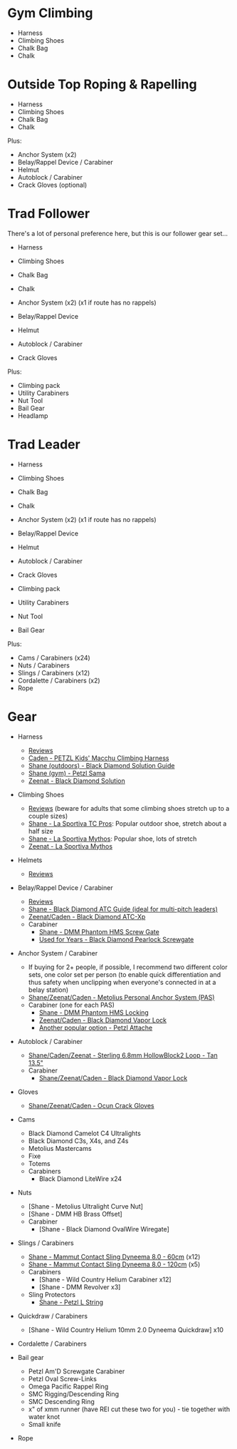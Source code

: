# Gym Climbing

- Harness
- Climbing Shoes
- Chalk Bag
- Chalk



# Outside Top Roping & Rapelling

- Harness
- Climbing Shoes
- Chalk Bag
- Chalk

Plus:
- Anchor System (x2)
- Belay/Rappel Device / Carabiner
- Helmut
- Autoblock / Carabiner
- Crack Gloves (optional)



# Trad Follower

There's a lot of personal preference here, but this is our follower
gear set...

- Harness
- Climbing Shoes
- Chalk Bag
- Chalk

- Anchor System (x2) (x1 if route has no rappels)
- Belay/Rappel Device
- Helmut
- Autoblock / Carabiner
- Crack Gloves

Plus:
- Climbing pack
- Utility Carabiners
- Nut Tool
- Bail Gear
- Headlamp



# Trad Leader

- Harness
- Climbing Shoes
- Chalk Bag
- Chalk
- Anchor System (x2) (x1 if route has no rappels)
- Belay/Rappel Device
- Helmut
- Autoblock / Carabiner
- Crack Gloves

- Climbing pack
- Utility Carabiners
- Nut Tool
- Bail Gear

Plus:
- Cams / Carabiners (x24)
- Nuts / Carabiners
- Slings / Carabiners (x12)
- Cordalette / Carabiners (x2)
- Rope



# Gear

- Harness
  - [Reviews](https://www.outdoorgearlab.com/t/climbing-harnesses)
  - [Caden - PETZL Kids' Macchu Climbing Harness](https://www.amazon.com/gp/product/B00R53BEIM/ref=ppx_yo_dt_b_search_asin_title?ie=UTF8&psc=1)
  - [Shane (outdoors) - Black Diamond Solution Guide](https://www.amazon.com/gp/product/B07KXXF78P/ref=ppx_yo_dt_b_search_asin_title?ie=UTF8&psc=1)
  - [Shane (gym) - Petzl Sama](https://www.amazon.com/PETZL-Sama-Climbing-Harness-Black/dp/B0792YKN1C/ref=sr_1_1_sspa?dchild=1&keywords=petzl+sama&qid=1620061208&s=sporting-goods&sr=1-1-spons&psc=1&spLa=ZW5jcnlwdGVkUXVhbGlmaWVyPUEyMkJSNFpMTVpaN0QxJmVuY3J5cHRlZElkPUEwNDkxOTA4QUw4MVFLSTBIR1pUJmVuY3J5cHRlZEFkSWQ9QTA5NDM2NjUzODNNTzJPSzc2Tko5JndpZGdldE5hbWU9c3BfYXRmJmFjdGlvbj1jbGlja1JlZGlyZWN0JmRvTm90TG9nQ2xpY2s9dHJ1ZQ==)
  - [Zeenat - Black Diamond Solution](https://www.outdoorgearlab.com/reviews/climbing/climbing-harness-womens/black-diamond-solution-womens)

- Climbing Shoes
  - [Reviews](https://www.outdoorgearlab.com/t/climbing-shoes) (beware for adults that some climbing shoes stretch up to a couple sizes)
  - [Shane - La Sportiva TC Pros](https://www.rei.com/product/809815/la-sportiva-tc-pro-climbing-shoes): Popular outdoor shoe, stretch about a half size
  - [Shane - La Sportiva Mythos](https://www.rei.com/product/112198/la-sportiva-mythos-eco-climbing-shoes-mens): Popular shoe, lots of stretch
  - [Zeenat - La Sportiva Mythos](https://www.amazon.com/gp/product/B003ZZ3KSG/ref=ppx_yo_dt_b_search_asin_title?ie=UTF8&psc=1)

- Helmets
  - [Reviews](https://www.outdoorgearlab.com/t/climbing-helmets)

- Belay/Rappel Device / Carabiner
  - [Reviews](https://www.outdoorgearlab.com/t/belay-rappel)
  - [Shane - Black Diamond ATC Guide (ideal for multi-pitch leaders)](https://www.amazon.com/Black-Diamond-Atc-Guide-Rappel-ONESIZE/dp/B07KXZ1N28/ref=sr_1_3?dchild=1&keywords=atc+guide&qid=1620062616&sr=8-3)
  - [Zeenat/Caden - Black Diamond ATC-Xp](https://www.amazon.com/Black-Diamond-ATC-XP-Belay-Device/dp/B019NUN2NY/ref=sr_1_5?dchild=1&keywords=atc&qid=1620062654&sr=8-5)
  - Carabiner
    - [Shane - DMM Phantom HMS Screw Gate](https://www.amazon.com/gp/product/B07MXR2DLM/ref=ppx_yo_dt_b_search_asin_title?ie=UTF8&psc=1)
    - [Used for Years - Black Diamond Pearlock Screwgate](https://www.amazon.com/Black-Diamond-Equipment-Screwgate-Carabiner/dp/B08R5LH4WM/ref=sr_1_19?dchild=1&keywords=Black+Diamond+Keylock+Mini+Pearabiner&qid=1620062934&sr=8-19)

- Anchor System / Carabiner
  - If buying for 2+ people, if possible, I recommend two different color sets, one color set per person (to enable quick differentiation and thus safety when unclipping when everyone's connected in at a belay station)
  - [Shane/Zeenat/Caden - Metolius Personal Anchor System (PAS)](https://www.amazon.com/Metolius-Personal-Anchor-System-Yellow/dp/B005DQ2P4U/ref=sr_1_1_sspa?dchild=1&keywords=petzl+personal+anchor+system&qid=1620062052&sr=8-1-spons&psc=1&smid=A2EG6QEDZDPFVD&spLa=ZW5jcnlwdGVkUXVhbGlmaWVyPUExNENUSFlVMVlGV0IyJmVuY3J5cHRlZElkPUEwNjk4MzEySk5CUFFCSkVFU1RNJmVuY3J5cHRlZEFkSWQ9QTAzMzIxMDkzU1NVRkxWREFFS0RSJndpZGdldE5hbWU9c3BfYXRmJmFjdGlvbj1jbGlja1JlZGlyZWN0JmRvTm90TG9nQ2xpY2s9dHJ1ZQ==)
  - Carabiner (one for each PAS)
    - [Shane - DMM Phantom HMS Locking](https://www.amazon.com/gp/product/B07RCY7V88/ref=ppx_yo_dt_b_asin_title_o06_s00?ie=UTF8&psc=1)
    - [Zeenat/Caden - Black Diamond Vapor Lock](https://www.amazon.com/Black-Diamond-Vapor-Screwgate-Carabiner/dp/B019NUOAGC/ref=sr_1_5?dchild=1&keywords=vapor+lock+carabiner&qid=1620062354&sr=8-5)
    - [Another popular option - Petzl Attache](https://www.amazon.com/PETZL-Attache-Screw-Lock-Carabiner-Size/dp/B00GBFX79Y/ref=sr_1_1_sspa?dchild=1&keywords=petzl+attache&qid=1620062378&sr=8-1-spons&psc=1&smid=A3LSSUC763MAC&spLa=ZW5jcnlwdGVkUXVhbGlmaWVyPUExNExaVU9TVlRBQVhIJmVuY3J5cHRlZElkPUEwMTQ0NjQ0MlNSWTFRUURUM0dOOCZlbmNyeXB0ZWRBZElkPUEwNzYwNjk2Mkw0M0Y1UElESzAwNSZ3aWRnZXROYW1lPXNwX2F0ZiZhY3Rpb249Y2xpY2tSZWRpcmVjdCZkb05vdExvZ0NsaWNrPXRydWU=)

- Autoblock / Carabiner
  - [Shane/Caden/Zeenat - Sterling 6.8mm HollowBlock2 Loop - Tan 13.5"](https://www.amazon.com/gp/product/B07KRNJHZQ/ref=ppx_yo_dt_b_search_asin_title?ie=UTF8&psc=1)
  - Carabiner
    - [Shane/Zeenat/Caden - Black Diamond Vapor Lock](https://www.amazon.com/Black-Diamond-Vapor-Screwgate-Carabiner/dp/B019NUOAGC/ref=sr_1_5?dchild=1&keywords=vapor+lock+carabiner&qid=1620062354&sr=8-5)

- Gloves
  - [Shane/Zeenat/Caden - Ocun Crack Gloves](https://www.amazon.com/gp/product/B01A7CY7NQ/ref=ppx_yo_dt_b_search_asin_title?ie=UTF8&psc=1)

- Cams
    - Black Diamond Camelot C4 Ultralights
    - Black Diamond C3s, X4s, and Z4s
    - Metolius Mastercams
    - Fixe
    - Totems
    - Carabiners
      - Black Diamond LiteWire x24

- Nuts
  - [Shane - Metolius Ultralight Curve Nut]
  - [Shane - DMM HB Brass Offset]
  - Carabiner
    - [Shane - Black Diamond OvalWire Wiregate]

- Slings / Carabiners
  - [Shane - Mammut Contact Sling Dyneema 8.0 - 60cm](https://www.rei.com/product/830934/mammut-contact-sling-dyneema-80?sku=8309340001&store=83&cm_mmc=PLA_Google%7C21700000001700551_8309340001%7C92700057788066123%7CNB%7C71700000074093037&gclid=Cj0KCQjwvr6EBhDOARIsAPpqUPFfV5Uu71vlI7NKTenHzRju0tgtIPb-n2Ca0t2Y3sz2WvNB2ZyxImAaAuhqEALw_wcB&gclsrc=aw.ds) (x12)
  - [Shane - Mammut Contact Sling Dyneema 8.0 - 120cm](https://www.rei.com/product/830934/mammut-contact-sling-dyneema-80?sku=8309340001&store=83&cm_mmc=PLA_Google%7C21700000001700551_8309340001%7C92700057788066123%7CNB%7C71700000074093037&gclid=Cj0KCQjwvr6EBhDOARIsAPpqUPFfV5Uu71vlI7NKTenHzRju0tgtIPb-n2Ca0t2Y3sz2WvNB2ZyxImAaAuhqEALw_wcB&gclsrc=aw.ds) (x5)
  - Carabiners
    - [Shane - Wild Country Helium Carabiner x12]
    - [Shane - DMM Revolver x3]
  - Sling Protectors
    - [Shane - Petzl L String](https://www.amazon.com/gp/product/B07T7ZH65G/ref=ppx_yo_dt_b_search_asin_title?ie=UTF8&psc=1)

- Quickdraw / Carabiners
  - [Shane - Wild Country Helium 10mm 2.0 Dyneema Quickdraw] x10

- Cordalette / Carabiners

- Bail gear
  - Petzl Am'D Screwgate Carabiner
  - Petzl Oval Screw-Links
  - Omega Pacific Rappel Ring
  - SMC Rigging/Descending Ring
  - SMC Descending Ring
  - x" of xmm runner (have REI cut these two for you) - tie together with water knot
  - Small knife

- Rope
